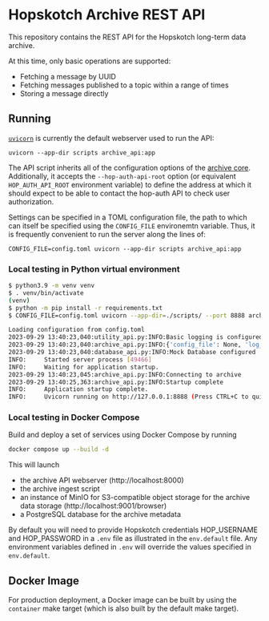 # Hopskotch Archive REST API

This repository contains the REST API for the Hopskotch long-term data archive. 

At this time, only basic operations are supported:
- Fetching a message by UUID
- Fetching messages published to a topic within a range of times
- Storing a message directly

## Running

[`uvicorn`](https://www.uvicorn.org) is currently the default webserver used to run the API:

	uvicorn --app-dir scripts archive_api:app

The API script inherits all of the configuration options of the [archive core](https://github.com/scimma/archive-core). Additionally, it accepts the `--hop-auth-api-root` option (or equivalent `HOP_AUTH_API_ROOT` environment variable) to define the address at which it should expect to be able to contact the hop-auth API to check user authorization. 

Settings can be specified in a TOML configuration file, the path to which can itself be specified using the `CONFIG_FILE` environemtn variable. Thus, it is frequently convenient to run the server along the lines of:

	CONFIG_FILE=config.toml uvicorn --app-dir scripts archive_api:app

### Local testing in Python virtual environment

```bash
$ python3.9 -m venv venv
$ . venv/bin/activate
(venv)
$ python -m pip install -r requirements.txt 
$ CONFIG_FILE=config.toml uvicorn --app-dir=./scripts/ --port 8888 archive_api:app

Loading configuration from config.toml
2023-09-29 13:40:23,040:utility_api.py:INFO:Basic logging is configured at INFO
2023-09-29 13:40:23,040:archive_api.py:INFO:{'config_file': None, 'log_level': 'INFO', 'log_format': '%(asctime)s:%(filename)s:%(levelname)s:%(message)s', 'db_type': 'mock', 'db_host': None, 'db_port': None, 'db_name': None, 'db_username': None, 'db_log_frequency': 100, 'db_aws_secret_name': None, 'db_aws_region': 'us-west-2', 'store_type': 'S3', 'store_primary_bucket': 'hopskotch-archive', 'store_backup_bucket': 'hopskotch-archive-backup', 'store_endpoint_url': None, 'store_region_name': None, 'store_log_every': 100, 'read_only': False, 'hop_auth_api_root': None}
2023-09-29 13:40:23,040:database_api.py:INFO:Mock Database configured
INFO:     Started server process [49466]
INFO:     Waiting for application startup.
2023-09-29 13:40:23,045:archive_api.py:INFO:Connecting to archive
2023-09-29 13:40:25,363:archive_api.py:INFO:Startup complete
INFO:     Application startup complete.
INFO:     Uvicorn running on http://127.0.0.1:8888 (Press CTRL+C to quit)
```

### Local testing in Docker Compose

Build and deploy a set of services using Docker Compose by running

```bash
docker compose up --build -d
```

This will launch

- the archive API webserver (http://localhost:8000)
- the archive ingest script
- an instance of MinIO for S3-compatible object storage for the archive data storage (http://localhost:9001/browser)
- a PostgreSQL database for the archive metadata

By default you will need to provide Hopskotch credentials HOP_USERNAME and HOP_PASSWORD in a `.env` file as illustrated in the `env.default` file. Any environment variables defined in `.env` will override the values specified in `env.default`.

## Docker Image

For production deployment, a Docker image can be built by using the `container` make target (which is also built by the default make target). 
